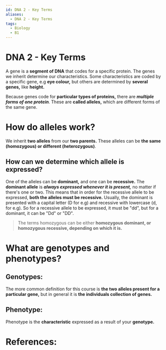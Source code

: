 ```yaml
---
id: DNA 2 - Key Terms
aliases:
  - DNA 2 - Key Terms
tags:
  - Biology
  - B1
---
```


# DNA 2 - Key Terms

A gene is a **segment of DNA** that codes for a specific protein. The genes we inherit determine our characteristics. Some characteristics are coded by a specific gene, e.g **eye colour,** but others are determined by **several genes,** like **height.** 

Because genes code for **particular types of proteins,** there are ***multiple forms of one protein***. These are **called alleles,** which are different forms of the same gene.

# How do alleles work?

We inherit **two alleles** from our **two parents.** These alleles can be **the same (homozygous) or different (heterozygous)**. 

## How can we determine which allele is **expressed?** 

One of the alleles can be **dominant,** and one can be **recessive.** The **dominant allele** is ***always expressed whenever it is present,*** no matter if there's one or two. This means that in order for the recessive allele to be expressed, **both the alleles must be recessive.** Usually, the dominant is presented with a capital letter (D for e.g) and recessive with lowercase (d, for e.g). So for a recessive allele to be expressed, it must be "dd", but for a dominant, it can be "Dd" or "DD".

> The terms homozygous can be either **homozygous dominant, or homozygous recessive, depending on which it is.** 

# What are genotypes and phenotypes?

## Genotypes:

The more common definition for this course is **the two alleles present for a particular gene,** but in general it is **the individuals collection of genes.** 

## Phenotype:

Phenotype is the **characteristic** expressed as a result of your **genotype.** 

# References:

